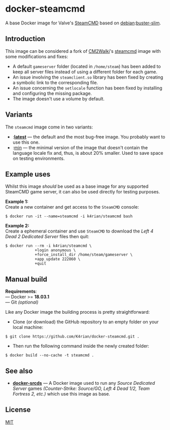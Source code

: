 docker-steamcmd
=====

A base Docker image for Valve's [SteamCMD](https://developer.valvesoftware.com/wiki/SteamCMD) based on [debian](https://hub.docker.com/_/debian/):[buster-slim](https://hub.docker.com/_/debian/?tab=tags&page=1&name=buster-slim).



## Introduction 

This image can be considered a fork of [CM2Walki](https://github.com/CM2Walki)'s [steamcmd](https://github.com/CM2Walki/steamcmd) image with some modifications and fixes:

- A default `gameserver` folder (located in `/home/steam`) has been added to keep all server files instead of using a different folder for each game.
- An issue involving the `steamclient.so` library has been fixed by creating a symbolic link to the corresponding file.
- An issue concerning the `setlocale` function has been fixed by installing and configuring the missing package.
- The image doesn't use a volume by default.



## Variants

The `steamcmd` image come in two variants:

- :__[latest](https://github.com/K4rian/docker-steamcmd/tree/master)__ — the default and the most bug-free image. You probably want to use this one.
- :[min](https://github.com/K4rian/docker-steamcmd/tree/min) — the minimal version of the image that doesn't contain the language locale fix and, thus, is about 20% smaller. Used to save space on testing environments.



## Example uses

Whilst this image *should* be used as a base image for any supported SteamCMD game server, it can also be used directly for testing purposes.

__Example 1:__                                 
Create a new container and get access to the `SteamCMD` console:
```
$ docker run -it --name=steamcmd -i k4rian/steamcmd bash
```


__Example 2:__                                  
Create a ephemeral container and use `SteamCMD` to download the *Left 4 Dead 2 Dedicated Server* files then quit:
```
$ docker run --rm -i k4rian/steamcmd \
             +login anonymous \
             +force_install_dir /home/steam/gameserver \
             +app_update 222860 \
             +quit
```



## Manual build

__Requirements__:                               
— Docker >= __18.03.1__                         
— Git *(optional)*

Like any Docker image the building process is pretty straightforward: 

- Clone (or download) the GitHub repository to an empty folder on your local machine:
```
$ git clone https://github.com/K4rian/docker-steamcmd.git .
```

- Then run the following command inside the newly created folder:
```
$ docker build --no-cache -t steamcmd .
```



## See also

* __[docker-srcds](https://github.com/K4rian/docker-srcds)__ — A Docker image used to run any *Source Dedicated Server* games *(Counter-Strike: Source/GO, Left 4 Dead 1/2, Team Fortress 2, etc.)* which use this image as base.



## License

[MIT](LICENSE)